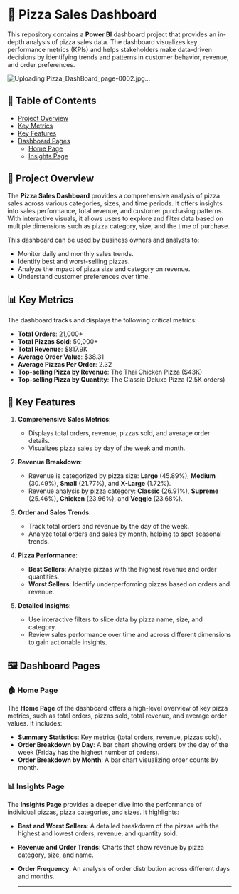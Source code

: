 # 🍕 Pizza Sales Dashboard

This repository contains a **Power BI** dashboard project that provides an in-depth analysis of pizza sales data. The dashboard visualizes key performance metrics (KPIs) and helps stakeholders make data-driven decisions by identifying trends and patterns in customer behavior, revenue, and order preferences.

![Uploading Pizza_DashBoard_page-0002.jpg…]()

## 📑 Table of Contents

- [Project Overview](#project-overview)
- [Key Metrics](#key-metrics)
- [Key Features](#key-features)
- [Dashboard Pages](#dashboard-pages)
  - [Home Page](#home-page)
  - [Insights Page](#insights-page)

## 📝 Project Overview

The **Pizza Sales Dashboard** provides a comprehensive analysis of pizza sales across various categories, sizes, and time periods. It offers insights into sales performance, total revenue, and customer purchasing patterns. With interactive visuals, it allows users to explore and filter data based on multiple dimensions such as pizza category, size, and the time of purchase.

This dashboard can be used by business owners and analysts to:

- Monitor daily and monthly sales trends.
- Identify best and worst-selling pizzas.
- Analyze the impact of pizza size and category on revenue.
- Understand customer preferences over time.

## 📊 Key Metrics

The dashboard tracks and displays the following critical metrics:

- **Total Orders**: 21,000+
- **Total Pizzas Sold**: 50,000+
- **Total Revenue**: $817.9K
- **Average Order Value**: $38.31
- **Average Pizzas Per Order**: 2.32
- **Top-selling Pizza by Revenue**: The Thai Chicken Pizza ($43K)
- **Top-selling Pizza by Quantity**: The Classic Deluxe Pizza (2.5K orders)

## 🔑 Key Features

1. **Comprehensive Sales Metrics**:
   - Displays total orders, revenue, pizzas sold, and average order details.
   - Visualizes pizza sales by day of the week and month.

2. **Revenue Breakdown**:
   - Revenue is categorized by pizza size: **Large** (45.89%), **Medium** (30.49%), **Small** (21.77%), and **X-Large** (1.72%).
   - Revenue analysis by pizza category: **Classic** (26.91%), **Supreme** (25.46%), **Chicken** (23.96%), and **Veggie** (23.68%).

3. **Order and Sales Trends**:
   - Track total orders and revenue by the day of the week.
   - Analyze total orders and sales by month, helping to spot seasonal trends.

4. **Pizza Performance**:
   - **Best Sellers**: Analyze pizzas with the highest revenue and order quantities.
   - **Worst Sellers**: Identify underperforming pizzas based on orders and revenue.

5. **Detailed Insights**:
   - Use interactive filters to slice data by pizza name, size, and category.
   - Review sales performance over time and across different dimensions to gain actionable insights.

## 🖼️ Dashboard Pages

### 🏠 Home Page

The **Home Page** of the dashboard offers a high-level overview of key pizza metrics, such as total orders, pizzas sold, total revenue, and average order values. It includes:

- **Summary Statistics**: Key metrics (total orders, revenue, pizzas sold).
- **Order Breakdown by Day**: A bar chart showing orders by the day of the week (Friday has the highest number of orders).
- **Order Breakdown by Month**: A bar chart visualizing order counts by month.

### 📊 Insights Page

The **Insights Page** provides a deeper dive into the performance of individual pizzas, pizza categories, and sizes. It highlights:

- **Best and Worst Sellers**: A detailed breakdown of the pizzas with the highest and lowest orders, revenue, and quantity sold.
- **Revenue and Order Trends**: Charts that show revenue by pizza category, size, and name.
- **Order Frequency**: An analysis of order distribution across different days and months.

  ---
